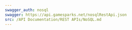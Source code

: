 ```yaml
---
swagger_auth: nosql
swagger: https://api.gamesparks.net/nosqlRestApi.json
src: /API Documentation/REST APIs/NoSQL.md
---
```

